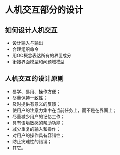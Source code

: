 # 人机交互部分的设计

## 如何设计人机交互

- 设计输入与输出
- 合理组织命令
- 用OO概念表达所有的界面成分
- 衔接界面模型和问题域模型

## 人机交互的设计原则

- 易学、易用、操作方便；
- 尽量保持一致性；
- 及时提供有意义的反馈；
- 使用户的注意力集中在当前任务上，而不是在界面上；
- 尽量减少用户的记忆工作；
- 具有语境敏感的帮助功能；
- 减少重复的输入和操作；
- 对用户的操作具有容错性；
- 防止灾难性的错误；
- 其它。
